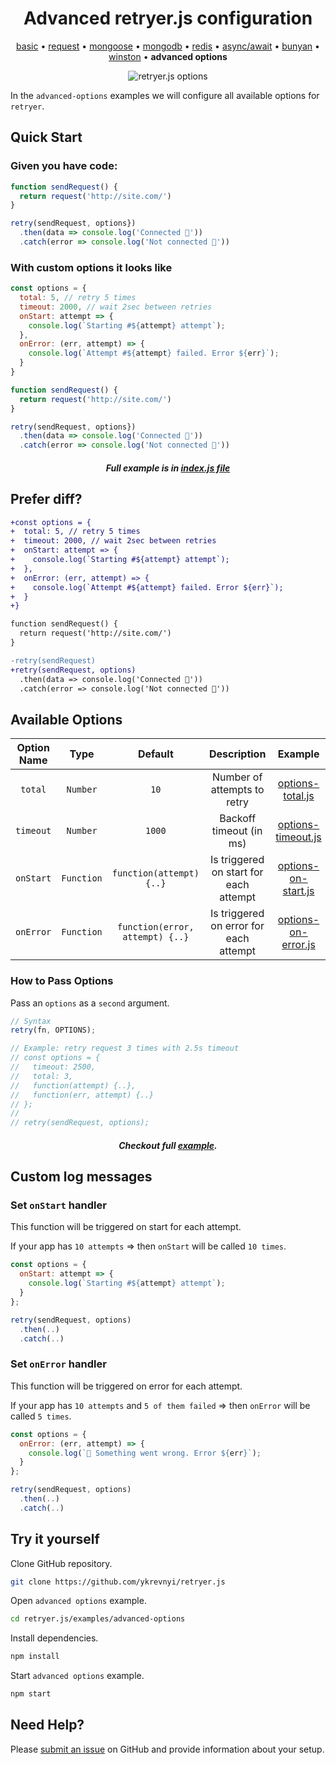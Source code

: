 
<h1 align="center">Advanced retryer.js configuration</h1>

<p align="center">
  <a href="https://github.com/ykrevnyi/retryer.js/tree/master/examples/basic/">basic</a> &bull;
  <a href="https://github.com/ykrevnyi/retryer.js/tree/master/examples/request/">request</a> &bull;
  <a href="https://github.com/ykrevnyi/retryer.js/tree/master/examples/mongoose/">mongoose</a> &bull;
  <a href="https://github.com/ykrevnyi/retryer.js/tree/master/examples/mongodb/">mongodb</a> &bull;
  <a href="https://github.com/ykrevnyi/retryer.js/tree/master/examples/redis/">redis</a> &bull;
  <a href="https://github.com/ykrevnyi/retryer.js/tree/master/examples/async-await/">async/await</a> &bull;
  <a href="https://github.com/ykrevnyi/retryer.js/tree/master/examples/bunyan/">bunyan</a> &bull;
  <a href="https://github.com/ykrevnyi/retryer.js/tree/master/examples/winston/">winston</a> &bull;
  <b>advanced options</b>
</p>

<p align="center">
  <img src="https://github.com/ykrevnyi/retryer.js/tree/master/docs/assets/retryer-options-v1.0.1.gif" alt="retryer.js options"/>
</p>

In the `advanced-options` examples we will configure all available options for `retryer`.

## Quick Start

### Given you have code:

```javascript
function sendRequest() {
  return request('http://site.com/')
}

retry(sendRequest, options})
  .then(data => console.log('Connected 🎉'))
  .catch(error => console.log('Not connected 🤷‍'))
```

### With custom options it looks like
```javascript
const options = {
  total: 5, // retry 5 times
  timeout: 2000, // wait 2sec between retries
  onStart: attempt => {
    console.log(`Starting #${attempt} attempt`);
  },
  onError: (err, attempt) => {
    console.log(`Attempt #${attempt} failed. Error ${err}`);
  }
}

function sendRequest() {
  return request('http://site.com/')
}

retry(sendRequest, options})
  .then(data => console.log('Connected 🎉'))
  .catch(error => console.log('Not connected 🤷‍'))
```
<h5 align="center">Full example is in <a href="https://github.com/ykrevnyi/retryer.js/tree/master/examples/advanced-options/index.js">index.js file</a></h5>

## Prefer diff?
```diff
+const options = {
+  total: 5, // retry 5 times
+  timeout: 2000, // wait 2sec between retries
+  onStart: attempt => {
+    console.log(`Starting #${attempt} attempt`);
+  },
+  onError: (err, attempt) => {
+    console.log(`Attempt #${attempt} failed. Error ${err}`);
+  }
+}

function sendRequest() {
  return request('http://site.com/')
}

-retry(sendRequest)
+retry(sendRequest, options)
  .then(data => console.log('Connected 🎉'))
  .catch(error => console.log('Not connected 🤷‍'))
```


## Available Options
**Option Name**|**Type**|**Default**|**Description**|**Example**
:-------------:|:------:|:---------:|:-------------:|:--------:|
`total`|`Number`|`10`|Number of attempts to retry|<a href="https://github.com/ykrevnyi/retryer.js/tree/master/examples/advanced-options/options-total.js">options-total.js</a>
`timeout`|`Number`|`1000`|Backoff timeout (in ms)|<a href="https://github.com/ykrevnyi/retryer.js/tree/master/examples/advanced-options/options-timeout.js">options-timeout.js</a>
`onStart`|`Function`|`function(attempt) {..}`|Is triggered on start for each attempt|<a href="https://github.com/ykrevnyi/retryer.js/tree/master/examples/advanced-options/options-on-start.js">options-on-start.js</a>
`onError`|`Function`|`function(error, attempt) {..}`|Is triggered on error for each attempt|<a href="https://github.com/ykrevnyi/retryer.js/tree/master/examples/advanced-options/options-on-error.js">options-on-error.js</a>

### How to Pass Options

Pass an `options` as a `second` argument.

```javascript
// Syntax
retry(fn, OPTIONS);

// Example: retry request 3 times with 2.5s timeout
// const options = {
//   timeout: 2500,
//   total: 3,
//   function(attempt) {..},
//   function(err, attempt) {..}
// };
//
// retry(sendRequest, options);
```
<h5 align="center">Checkout full <a href="https://github.com/ykrevnyi/retryer.js/tree/master/examples/advanced-options/index.js">example</a>.</h5>

## Custom log messages

### Set `onStart` handler
This function will be triggered on start for each attempt.

If your app has `10 attempts` => then `onStart` will be called `10 times`.

```javascript
const options = {
  onStart: attempt => {
    console.log(`Starting #${attempt} attempt`);
  }
};

retry(sendRequest, options)
  .then(..)
  .catch(..)
```

### Set `onError` handler
This function will be triggered on error for each attempt.

If your app has `10 attempts` and `5 of them failed` => then `onError` will be called `5 times`.

```javascript
const options = {
  onError: (err, attempt) => {
    console.log(`📛 Something went wrong. Error ${err}`);
  }
};

retry(sendRequest, options)
  .then(..)
  .catch(..)
```

## Try it yourself
Clone GitHub repository.
```bash
git clone https://github.com/ykrevnyi/retryer.js
```

Open `advanced options` example.
```bash
cd retryer.js/examples/advanced-options
```

Install dependencies.
```bash
npm install
```

Start `advanced options` example.
```bash
npm start
```

## Need Help?
Please [submit an issue](https://github.com/ykrevnyi/retryer.js/issues) on GitHub and provide information about your setup.
